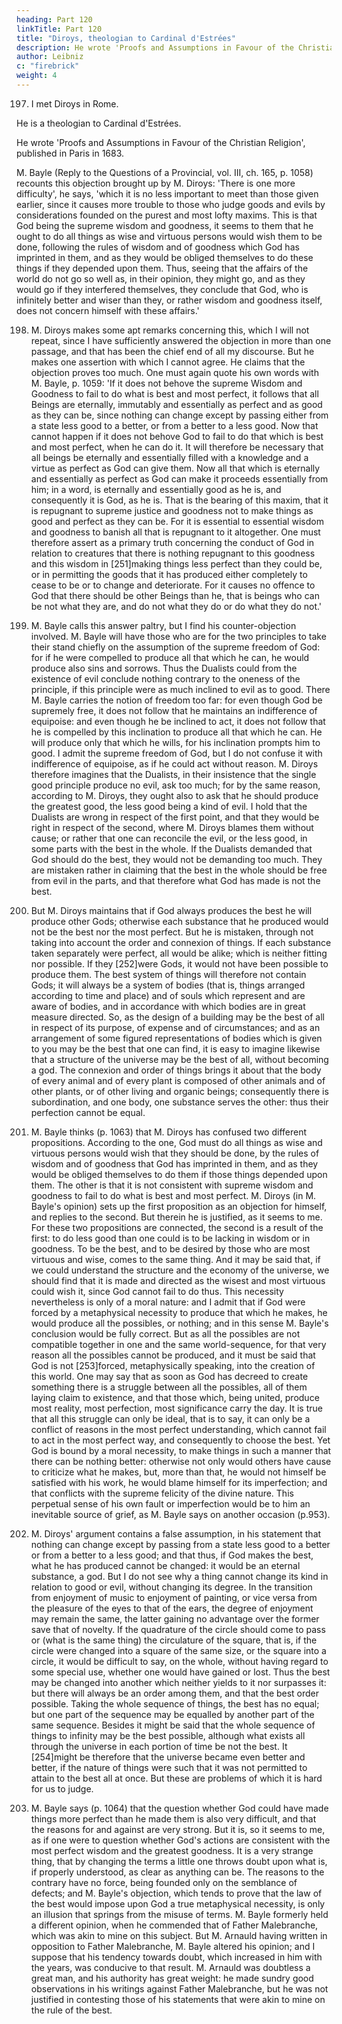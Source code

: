 ```yaml
---
heading: Part 120
linkTitle: Part 120
title: "Diroys, theologian to Cardinal d'Estrées"
description: He wrote 'Proofs and Assumptions in Favour of the Christian Religion', published in Paris in 1683
author: Leibniz
c: "firebrick"
weight: 4
---
```



197. I met Diroys in Rome. 

He is a theologian to Cardinal d'Estrées.

He wrote 'Proofs and Assumptions in Favour of the Christian Religion', published in Paris in 1683.

M. Bayle (Reply to the Questions of a Provincial, vol. III, ch. 165, p. 1058) recounts this objection brought up by M. Diroys: 'There is one more difficulty', he says, 'which it is no less important to meet than those given earlier, since it causes more trouble to those who judge goods and evils by considerations founded on the purest and most lofty maxims. This is that God being the supreme wisdom and goodness, it seems to them that he ought to do all things as wise and virtuous persons would wish them to be done, following the rules of wisdom and of goodness which God has imprinted in them, and as they would be obliged themselves to do these things if they depended upon them. Thus, seeing that the affairs of the world do not go so well as, in their opinion, they might go, and as they would go if they interfered themselves, they conclude that God, who is infinitely better and wiser than they, or rather wisdom and goodness itself, does not concern himself with these affairs.'

198. M. Diroys makes some apt remarks concerning this, which I will not repeat, since I have sufficiently answered the objection in more than one passage, and that has been the chief end of all my discourse. But he makes one assertion with which I cannot agree. He claims that the objection proves too much. One must again quote his own words with M. Bayle, p. 1059: 'If it does not behove the supreme Wisdom and Goodness to fail to do what is best and most perfect, it follows that all Beings are eternally, immutably and essentially as perfect and as good as they can be, since nothing can change except by passing either from a state less good to a better, or from a better to a less good. Now that cannot happen if it does not behove God to fail to do that which is best and most perfect, when he can do it. It will therefore be necessary that all beings be eternally and essentially filled with a knowledge and a virtue as perfect as God can give them. Now all that which is eternally and essentially as perfect as God can make it proceeds essentially from him; in a word, is eternally and essentially good as he is, and consequently it is God, as he is. That is the bearing of this maxim, that it is repugnant to supreme justice and goodness not to make things as good and perfect as they can be. For it is essential to essential wisdom and goodness to banish all that is repugnant to it altogether. One must therefore assert as a primary truth concerning the conduct of God in relation to creatures that there is nothing repugnant to this goodness and this wisdom in [251]making things less perfect than they could be, or in permitting the goods that it has produced either completely to cease to be or to change and deteriorate. For it causes no offence to God that there should be other Beings than he, that is beings who can be not what they are, and do not what they do or do what they do not.'

199. M. Bayle calls this answer paltry, but I find his counter-objection involved. M. Bayle will have those who are for the two principles to take their stand chiefly on the assumption of the supreme freedom of God: for if he were compelled to produce all that which he can, he would produce also sins and sorrows. Thus the Dualists could from the existence of evil conclude nothing contrary to the oneness of the principle, if this principle were as much inclined to evil as to good. There M. Bayle carries the notion of freedom too far: for even though God be supremely free, it does not follow that he maintains an indifference of equipoise: and even though he be inclined to act, it does not follow that he is compelled by this inclination to produce all that which he can. He will produce only that which he wills, for his inclination prompts him to good. I admit the supreme freedom of God, but I do not confuse it with indifference of equipoise, as if he could act without reason. M. Diroys therefore imagines that the Dualists, in their insistence that the single good principle produce no evil, ask too much; for by the same reason, according to M. Diroys, they ought also to ask that he should produce the greatest good, the less good being a kind of evil. I hold that the Dualists are wrong in respect of the first point, and that they would be right in respect of the second, where M. Diroys blames them without cause; or rather that one can reconcile the evil, or the less good, in some parts with the best in the whole. If the Dualists demanded that God should do the best, they would not be demanding too much. They are mistaken rather in claiming that the best in the whole should be free from evil in the parts, and that therefore what God has made is not the best.

200. But M. Diroys maintains that if God always produces the best he will produce other Gods; otherwise each substance that he produced would not be the best nor the most perfect. But he is mistaken, through not taking into account the order and connexion of things. If each substance taken separately were perfect, all would be alike; which is neither fitting nor possible. If they [252]were Gods, it would not have been possible to produce them. The best system of things will therefore not contain Gods; it will always be a system of bodies (that is, things arranged according to time and place) and of souls which represent and are aware of bodies, and in accordance with which bodies are in great measure directed. So, as the design of a building may be the best of all in respect of its purpose, of expense and of circumstances; and as an arrangement of some figured representations of bodies which is given to you may be the best that one can find, it is easy to imagine likewise that a structure of the universe may be the best of all, without becoming a god. The connexion and order of things brings it about that the body of every animal and of every plant is composed of other animals and of other plants, or of other living and organic beings; consequently there is subordination, and one body, one substance serves the other: thus their perfection cannot be equal.

201. M. Bayle thinks (p. 1063) that M. Diroys has confused two different propositions. According to the one, God must do all things as wise and virtuous persons would wish that they should be done, by the rules of wisdom and of goodness that God has imprinted in them, and as they would be obliged themselves to do them if those things depended upon them. The other is that it is not consistent with supreme wisdom and goodness to fail to do what is best and most perfect. M. Diroys (in M. Bayle's opinion) sets up the first proposition as an objection for himself, and replies to the second. But therein he is justified, as it seems to me. For these two propositions are connected, the second is a result of the first: to do less good than one could is to be lacking in wisdom or in goodness. To be the best, and to be desired by those who are most virtuous and wise, comes to the same thing. And it may be said that, if we could understand the structure and the economy of the universe, we should find that it is made and directed as the wisest and most virtuous could wish it, since God cannot fail to do thus. This necessity nevertheless is only of a moral nature: and I admit that if God were forced by a metaphysical necessity to produce that which he makes, he would produce all the possibles, or nothing; and in this sense M. Bayle's conclusion would be fully correct. But as all the possibles are not compatible together in one and the same world-sequence, for that very reason all the possibles cannot be produced, and it must be said that God is not [253]forced, metaphysically speaking, into the creation of this world. One may say that as soon as God has decreed to create something there is a struggle between all the possibles, all of them laying claim to existence, and that those which, being united, produce most reality, most perfection, most significance carry the day. It is true that all this struggle can only be ideal, that is to say, it can only be a conflict of reasons in the most perfect understanding, which cannot fail to act in the most perfect way, and consequently to choose the best. Yet God is bound by a moral necessity, to make things in such a manner that there can be nothing better: otherwise not only would others have cause to criticize what he makes, but, more than that, he would not himself be satisfied with his work, he would blame himself for its imperfection; and that conflicts with the supreme felicity of the divine nature. This perpetual sense of his own fault or imperfection would be to him an inevitable source of grief, as M. Bayle says on another occasion (p.953).

202. M. Diroys' argument contains a false assumption, in his statement that nothing can change except by passing from a state less good to a better or from a better to a less good; and that thus, if God makes the best, what he has produced cannot be changed: it would be an eternal substance, a god. But I do not see why a thing cannot change its kind in relation to good or evil, without changing its degree. In the transition from enjoyment of music to enjoyment of painting, or vice versa from the pleasure of the eyes to that of the ears, the degree of enjoyment may remain the same, the latter gaining no advantage over the former save that of novelty. If the quadrature of the circle should come to pass or (what is the same thing) the circulature of the square, that is, if the circle were changed into a square of the same size, or the square into a circle, it would be difficult to say, on the whole, without having regard to some special use, whether one would have gained or lost. Thus the best may be changed into another which neither yields to it nor surpasses it: but there will always be an order among them, and that the best order possible. Taking the whole sequence of things, the best has no equal; but one part of the sequence may be equalled by another part of the same sequence. Besides it might be said that the whole sequence of things to infinity may be the best possible, although what exists all through the universe in each portion of time be not the best. It [254]might be therefore that the universe became even better and better, if the nature of things were such that it was not permitted to attain to the best all at once. But these are problems of which it is hard for us to judge.

203. M. Bayle says (p. 1064) that the question whether God could have made things more perfect than he made them is also very difficult, and that the reasons for and against are very strong. But it is, so it seems to me, as if one were to question whether God's actions are consistent with the most perfect wisdom and the greatest goodness. It is a very strange thing, that by changing the terms a little one throws doubt upon what is, if properly understood, as clear as anything can be. The reasons to the contrary have no force, being founded only on the semblance of defects; and M. Bayle's objection, which tends to prove that the law of the best would impose upon God a true metaphysical necessity, is only an illusion that springs from the misuse of terms. M. Bayle formerly held a different opinion, when he commended that of Father Malebranche, which was akin to mine on this subject. But M. Arnauld having written in opposition to Father Malebranche, M. Bayle altered his opinion; and I suppose that his tendency towards doubt, which increased in him with the years, was conducive to that result. M. Arnauld was doubtless a great man, and his authority has great weight: he made sundry good observations in his writings against Father Malebranche, but he was not justified in contesting those of his statements that were akin to mine on the rule of the best.
